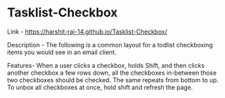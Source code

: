 # Tasklist-Checkbox

Link - https://harshit-raj-14.github.io/Tasklist-Checkbox/


Description -  The following is a common layout for a todlist checkboxing items you would see in an email client.


Features- When a user clicks a checkbox, holds Shift, and then clicks another checkbox a few rows down, all the checkboxes in-between those two checkboxes should be checked.
The same repeats from bottom to up. To unbox all checkboxes at once, hold shift and refresh the page.
